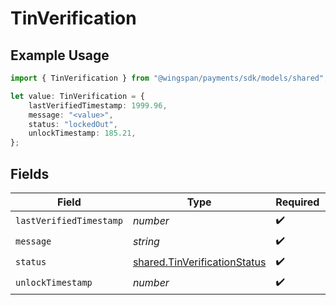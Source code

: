 # TinVerification

## Example Usage

```typescript
import { TinVerification } from "@wingspan/payments/sdk/models/shared";

let value: TinVerification = {
    lastVerifiedTimestamp: 1999.96,
    message: "<value>",
    status: "lockedOut",
    unlockTimestamp: 185.21,
};
```

## Fields

| Field                                                                               | Type                                                                                | Required                                                                            | Description                                                                         |
| ----------------------------------------------------------------------------------- | ----------------------------------------------------------------------------------- | ----------------------------------------------------------------------------------- | ----------------------------------------------------------------------------------- |
| `lastVerifiedTimestamp`                                                             | *number*                                                                            | :heavy_check_mark:                                                                  | N/A                                                                                 |
| `message`                                                                           | *string*                                                                            | :heavy_check_mark:                                                                  | N/A                                                                                 |
| `status`                                                                            | [shared.TinVerificationStatus](../../../sdk/models/shared/tinverificationstatus.md) | :heavy_check_mark:                                                                  | N/A                                                                                 |
| `unlockTimestamp`                                                                   | *number*                                                                            | :heavy_check_mark:                                                                  | N/A                                                                                 |